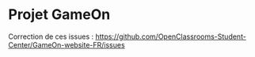 # Projet GameOn

Correction de ces issues : https://github.com/OpenClassrooms-Student-Center/GameOn-website-FR/issues